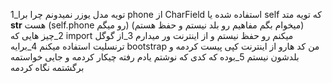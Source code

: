 1_تویه مدل یوزر نمیدونم چرا برا phone از CharField استفاده شده یا self که تویه متد __str__  هست (self.phone رو میگم) (میخوام بگم مفاهیم رو بلد نیستم و حفظ هستم)
2_چیز هایی که import میکنم رو حفظ نیستم و از اینترنت ور میدارم
3_از گوگل ترنسلیت استفاده میکنم
4_برایه bootstrap من کد هارو از اینترنت کپی پیست کردمه و بلدشون نیستم
5_بوده که کدی که نوشتم یادم رفته چیکار کردمه و جایی خواستمه برگشتمه نگاه کردمه
